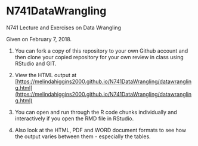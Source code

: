 # N741DataWrangling

N741 Lecture and Exercises on Data Wrangling

Given on February 7, 2018.

1. You can fork a copy of this repository to your own Github account and then clone your copied repository for your own review in class using RStudio and GIT.

2. View the HTML output at [https://melindahiggins2000.github.io/N741DataWrangling/datawrangling.html](https://melindahiggins2000.github.io/N741DataWrangling/datawrangling.html)

3. You can open and run through the R code chunks individually and interactively if you open the RMD file in RStudio.

4. Also look at the HTML, PDF and WORD document formats to see how the output varies between them - especially the tables.




